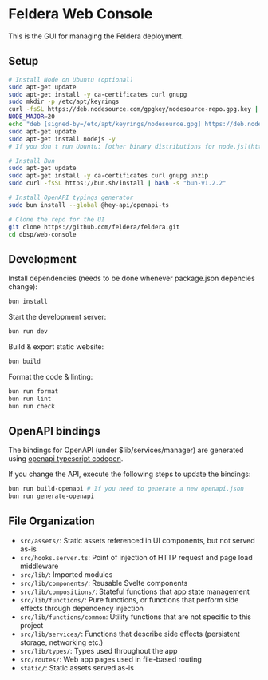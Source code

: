 # Feldera Web Console

This is the GUI for managing the Feldera deployment.

## Setup

```bash
# Install Node on Ubuntu (optional)
sudo apt-get update
sudo apt-get install -y ca-certificates curl gnupg
sudo mkdir -p /etc/apt/keyrings
curl -fsSL https://deb.nodesource.com/gpgkey/nodesource-repo.gpg.key | sudo gpg --dearmor -o /etc/apt/keyrings/nodesource.gpg
NODE_MAJOR=20
echo "deb [signed-by=/etc/apt/keyrings/nodesource.gpg] https://deb.nodesource.com/node_$NODE_MAJOR.x nodistro main" | sudo tee /etc/apt/sources.list.d/nodesource.list
sudo apt-get update
sudo apt-get install nodejs -y
# If you don't run Ubuntu: [other binary distributions for node.js](https://github.com/nodesource/distributions)

# Install Bun
sudo apt-get update
sudo apt-get install -y ca-certificates curl gnupg unzip
sudo curl -fsSL https://bun.sh/install | bash -s "bun-v1.2.2"

# Install OpenAPI typings generator
sudo bun install --global @hey-api/openapi-ts

# Clone the repo for the UI
git clone https://github.com/feldera/feldera.git
cd dbsp/web-console
```

## Development

Install dependencies (needs to be done whenever package.json depencies change):

```bash
bun install
```

Start the development server:

```bash
bun run dev
```

Build & export static website:

```bash
bun build
```

Format the code & linting:

```bash
bun run format
bun run lint
bun run check
```

## OpenAPI bindings

The bindings for OpenAPI (under $lib/services/manager) are generated using
[openapi typescript codegen](https://www.npmjs.com/package/@hey-api/openapi-ts).

If you change the API, execute the following steps to update the bindings:

```bash
bun run build-openapi # If you need to generate a new openapi.json
bun run generate-openapi
```

## File Organization

- `src/assets/`: Static assets referenced in UI components, but not served as-is
- `src/hooks.server.ts`: Point of injection of HTTP request and page load middleware
- `src/lib/`: Imported modules
- `src/lib/components/`: Reusable Svelte components
- `src/lib/compositions/`: Stateful functions that app state management
- `src/lib/functions/`: Pure functions, or functions that perform side effects through dependency injection
- `src/lib/functions/common`: Utility functions that are not specific to this project
- `src/lib/services/`: Functions that describe side effects (persistent storage, networking etc.)
- `src/lib/types/`: Types used throughout the app
- `src/routes/`: Web app pages used in file-based routing
- `static/`: Static assets served as-is
